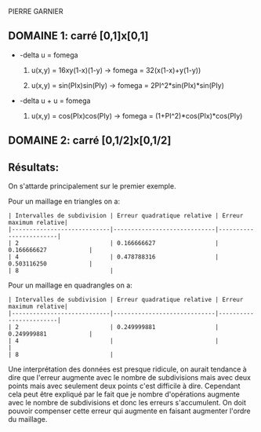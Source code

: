 PIERRE GARNIER






## DOMAINE 1: carré [0,1]x[0,1]

* -delta u = fomega
    1. u(x,y) = 16xy(1-x)(1-y) -> fomega = 32(x(1-x)+y(1-y))

    2. u(x,y) = sin(PIx)sin(PIy) -> fomega = 2PI^2*sin(PIx)*sin(PIy)

* -delta u + u = fomega
    1. u(x,y) = cos(PIx)cos(PIy) -> fomega = (1+PI^2)*cos(PIx)*cos(PIy)

## DOMAINE 2: carré [0,1/2]x[0,1/2]

## Résultats:

On s'attarde principalement sur le premier exemple.

Pour un maillage en triangles on a:

    | Intervalles de subdivision | Erreur quadratique relative | Erreur maximum relative|
    |----------------------------|-----------------------------|------------------------|
    | 2                          | 0.166666627                 | 0.166666627            |
    | 4                          | 0.478788316                 | 0.503116250            |
    | 8                          | 

Pour un maillage en quadrangles on a:

    | Intervalles de subdivision | Erreur quadratique relative | Erreur maximum relative|
    |----------------------------|-----------------------------|------------------------|
    | 2                          | 0.249999881                 | 0.249999881            |
    | 4                          |                             |                        |
    | 8                          | 

Une interprétation des données est presque ridicule, on aurait tendance à dire que l'erreur augmente avec le nombre de subdivisions
mais avec deux points mais avec seulement deux points c'est difficile à dire.
Cependant cela peut être expliqué par le fait que je nombre d'opérations augmente avec le nombre de subdivisions et donc les erreurs
s'accumulent. On doit pouvoir compenser cette erreur qui augmente en faisant augmenter l'ordre du maillage.



    
 
